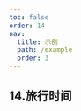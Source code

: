 ```yaml
---
toc: false
order: 14
nav:
  title: 示例
  path: /example
  order: 3
---
```


## 14.旅行时间

<code src= './travelTimes/index.tsx' compact="true" defaultShowCode></code>
